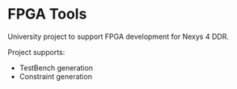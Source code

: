 # FPGA Tools
University project to support FPGA development for Nexys 4 DDR.

Project supports:
  - TestBench generation
  - Constraint generation
